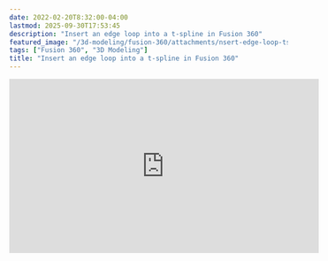 ```yaml
---
date: 2022-02-20T8:32:00-04:00
lastmod: 2025-09-30T17:53:45
description: "Insert an edge loop into a t-spline in Fusion 360"
featured_image: "/3d-modeling/fusion-360/attachments/nsert-edge-loop-tspline-fusion-360-tutorial/Insert an Edge on a Tspline in Fusion 360.jpg"
tags: ["Fusion 360", "3D Modeling"]
title: "Insert an edge loop into a t-spline in Fusion 360"
---
```


<div class="iframe-16-9-container">
<iframe class="youTubeIframe" width="560" height="315" src="https://www.youtube.com/embed/dVTDrUhsN3Y?si=Et8uErH3fblFnN6I" title="YouTube video player" frameborder="0" allow="accelerometer; autoplay; clipboard-write; encrypted-media; gyroscope; picture-in-picture; web-share" referrerpolicy="strict-origin-when-cross-origin" allowfullscreen></iframe>
</div>
